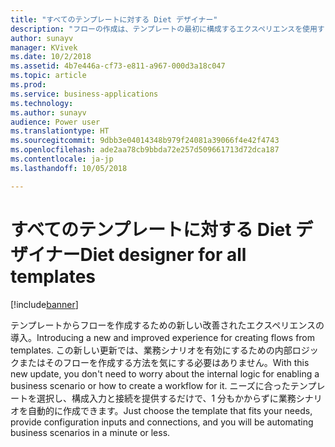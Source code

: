 ```yaml
---
title: "すべてのテンプレートに対する Diet デザイナー"
description: "フローの作成は、テンプレートの最初に構成するエクスペリエンスを使用するととても簡単です。ユーザーは、必要なパラメーターを指定して実行するだけです。"
author: sunayv
manager: KVivek
ms.date: 10/2/2018
ms.assetid: 4b7e446a-cf73-e811-a967-000d3a18c047
ms.topic: article
ms.prod: 
ms.service: business-applications
ms.technology: 
ms.author: sunayv
audience: Power user
ms.translationtype: HT
ms.sourcegitcommit: 9dbb3e04014348b979f24081a39066f4e42f4743
ms.openlocfilehash: ade2aa78cb9bbda72e257d509661713d72dca187
ms.contentlocale: ja-jp
ms.lasthandoff: 10/05/2018

---
```

# <a name="diet-designer-for-all-templates"></a><span data-ttu-id="1af98-103">すべてのテンプレートに対する Diet デザイナー</span><span class="sxs-lookup"><span data-stu-id="1af98-103">Diet designer for all templates</span></span>


[!include[banner](../../includes/banner.md)]

<span data-ttu-id="1af98-104">テンプレートからフローを作成するための新しい改善されたエクスペリエンスの導入。</span><span class="sxs-lookup"><span data-stu-id="1af98-104">Introducing a new and improved experience for creating flows from templates.</span></span> <span data-ttu-id="1af98-105">この新しい更新では、業務シナリオを有効にするための内部ロジックまたはそのフローを作成する方法を気にする必要はありません。</span><span class="sxs-lookup"><span data-stu-id="1af98-105">With this new update, you don't need to worry about the internal logic for enabling a business scenario or how to create a workflow for it.</span></span> <span data-ttu-id="1af98-106">ニーズに合ったテンプレートを選択し、構成入力と接続を提供するだけで、1 分もかからずに業務シナリオを自動的に作成できます。</span><span class="sxs-lookup"><span data-stu-id="1af98-106">Just choose the template that fits your needs, provide configuration inputs and connections, and you will be automating business scenarios in a minute or less.</span></span>

